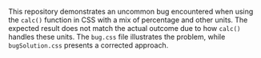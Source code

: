 This repository demonstrates an uncommon bug encountered when using the `calc()` function in CSS with a mix of percentage and other units.  The expected result does not match the actual outcome due to how `calc()` handles these units. The `bug.css` file illustrates the problem, while `bugSolution.css` presents a corrected approach.